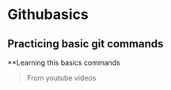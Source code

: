 # Githubasics
## Practicing basic git commands
**Learning this basics commands 

> From youtube videos
